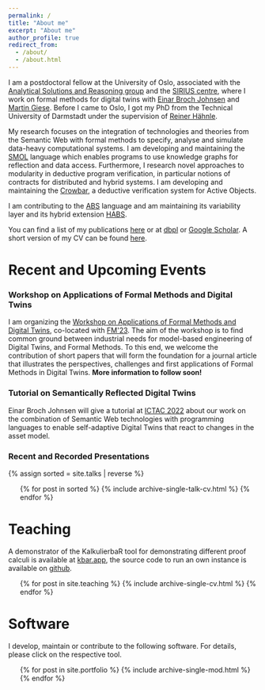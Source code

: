 ```yaml
---
permalink: /
title: "About me"
excerpt: "About me"
author_profile: true
redirect_from: 
  - /about/
  - /about.html
---
```


I am a postdoctoral fellow at the University of Oslo, associated with the [Analytical Solutions and Reasoning group](https://www.mn.uio.no/ifi/english/research/groups/asr/index.html) 
and the [SIRIUS centre](https://sirius-labs.no), where I work on formal methods for digital twins with [Einar Broch Johnsen](https://ebjohnsen.org) and [Martin Giese](https://www.mn.uio.no/ifi/english/people/aca/martingi/). Before I came to Oslo, I got my PhD from the Technical University of Darmstadt under the supervision of [Reiner Hähnle](https://www.informatik.tu-darmstadt.de/se/gruppenmitglieder/groupmembers_detailseite_30784.en.jsp).

My research focuses on the integration of technologies and theories from the Semantic Web with formal methods to specify, analyse and simulate data-heavy computational systems. I am developing and maintaining the [SMOL](https://smolang.org/) language which enables programs to use knowledge graphs for reflection and data access.
Furthermore, I research novel approaches to modularity in deductive program verification, in particular notions of contracts for distributed and hybrid systems.
I am developing and maintaining the [Crowbar](https://github.com/Edkamb/crowbar-tool), a deductive verification system for Active Objects.

I am contributing to the [ABS](https://abs-models.org) language and am maintaining its variability layer and its hybrid extension [HABS](https://formbar.raillab.de/en/publications-and-tools/hybrid-abs/).


You can find a list of my publications [here](/publications/) or at [dbpl](https://dblp.org/pid/177/7383.html) or [Google Scholar](https://scholar.google.com/citations?user=-GBTulYAAAAJ). A short version of my CV can be found [here](files/cv_short.pdf).

# Recent and Upcoming Events

### Workshop on Applications of Formal Methods and Digital Twins

I am organizing the [Workshop on Applications of Formal Methods and Digital Twins](https://fm2023.isp.uni-luebeck.de/index.php/workshop-applications-of-formal-methods-and-digital-twins/), co-located with [FM'23](https://fm2023.isp.uni-luebeck.de/). The aim of the workshop is to find common ground between industrial needs for model-based engineering of Digital Twins, and Formal Methods. To this end, we welcome the contribution of short papers that will form the foundation for a journal article that illustrates the perspectives, challenges and first applications of Formal Methods in Digital Twins. **More information to follow soon!**

### Tutorial on Semantically Reflected Digital Twins

Einar Broch Johnsen will give a tutorial at [ICTAC 2022](https://viam.science.tsu.ge/clas2022/ictac/school.html) about our work on the combination of Semantic Web technologies with programming languages to enable
self-adaptive Digital Twins that react to changes in the asset model.

### Recent and Recorded Presentations
{% assign sorted = site.talks | reverse %}
  <ul>{% for post in sorted %}
    {% include archive-single-talk-cv.html %}
  {% endfor %}</ul>

# Teaching
A demonstrator of the KalkulierbaR tool for demonstrating different proof calculi is available at [kbar.app](http://kbar.app), the source code to run an own instance is available on [github](https://github.com/kalkulierbar/kalkulierbar).

  <ul>{% for post in site.teaching %}
    {% include archive-single-cv.html %}
  {% endfor %}</ul>


# Software
I develop, maintain or contribute to the following software. For details, please click on the respective tool.

  <ul>{% for post in site.portfolio %}
    {% include archive-single-mod.html %}
  {% endfor %}</ul>

